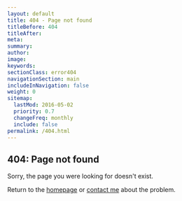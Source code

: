 ```yaml
---
layout: default
title: 404 - Page not found
titleBefore: 404
titleAfter:
meta:
summary:
author:
image:
keywords:
sectionClass: error404
navigationSection: main
includeInNavigation: false
weight: 0
sitemap:
  lastMod: 2016-05-02
  priority: 0.7
  changeFreq: monthly
  include: false
permalink: /404.html
---
```


<section class="{{page.sectionClass}}" id="{{page.sectionClass}}">
  <h1 class="brand brand-highlight push exa">404: Page not found</h1>
  <p class="push-0 milli">Sorry, the page you were looking for doesn't exist.</p>
  <p class="push-0 milli">
    Return to the <a href="{{site.baseurl}}/">homepage</a> or <a href="mailto:{{ site.contact-info.e-mail | strip }}">contact me</a> about the problem.
  </p>
</section>
